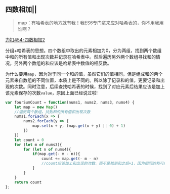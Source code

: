 ## 四数相加||

> map：有哈希表的地方就有我！我ES6专门拿来应对哈希表的，你不用我用谁啊？

[力扣454-四数相加2](https://leetcode.cn/problems/4sum-ii/solution/si-shu-xiang-jia-ii-by-leetcode-solution/)

分组+哈希表的思想。四个数组中取出的元素相加为0，分为两组，找到两个数组中和的所有值和出现次数并记录在哈希表中。然后遍历另外两个数组寻找和的情况，另外两个数组的和应该是哈希表中数值的相反数。

为什么要用`map`，因为对于同一个和的值，虽然它们的值相同，但是组成和的两个元素来自数组的不同位置，本质上是不同的。所以除了记录和的值，更要记录和出现的次数。同时注意，后续查找哈希表的时候，找到了对应元素后结果应该是加上该元素保存的次数`value`，原因上面已经说过啦!

```javascript
var fourSumCount = function(nums1, nums2, nums3, nums4) {
    let map = new Map()
    //遍历两个数组，找到和的所有值和出现次数
    nums1.forEach(x => {
        nums2.forEach(y => {
            map.set(x + y, (map.get(x + y) || 0) + 1)
        })
    })
    let count = 0
    for (let m of nums3){
        for (let n of nums4){
            if(map.get(- m - n)){
                count += map.get(- m - n)
                //count应该加上和出现的次数，而不是找到和之后+1，因为相同的和可能由数组不同位置的元素组成，视为不同的情况
            }
        }
    }
    return count
};
```


